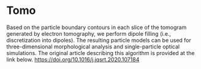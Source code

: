 # Tomo
Based on the particle boundary contours in each slice of the tomogram generated by electron tomography, we perform dipole filling (i.e., discretization into dipoles). The resulting particle models can be used for three-dimensional morphological analysis and single-particle optical simulations. The original article describing this algorithm is provided at the link below.
https://doi.org/10.1016/j.jqsrt.2020.107184
